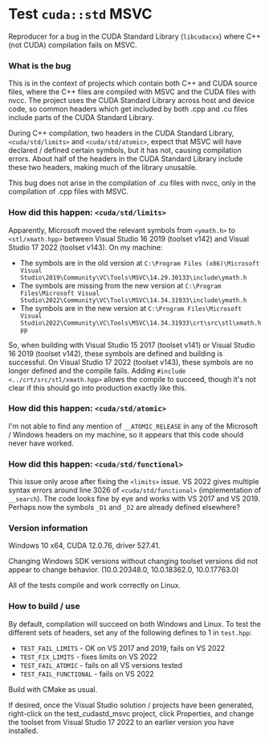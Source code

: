 # Test `cuda::std` MSVC

Reproducer for a bug in the CUDA Standard Library (`libcudacxx`) where C++ (not CUDA) compilation fails on MSVC.

### What is the bug

This is in the context of projects which contain both C++ and CUDA source files, where the C++ files are compiled with MSVC and the CUDA files with nvcc. The project uses the CUDA Standard Library across host and device code, so common headers which get included by both .cpp and .cu files include parts of the CUDA Standard Library.

During C++ compilation, two headers in the CUDA Standard Library, `<cuda/std/limits>` and `<cuda/std/atomic>`, expect that MSVC will have declared / defined certain symbols, but it has not, causing compilation errors. About half of the headers in the CUDA Standard Library include these two headers, making much of the library unusable.

This bug does not arise in the compilation of .cu files with nvcc, only in the compilation of .cpp files with MSVC.

### How did this happen: `<cuda/std/limits>`

Apparently, Microsoft moved the relevant symbols from `<ymath.h>` to `<stl/xmath.hpp>` between Visual Studio 16 2019 (toolset v142) and Visual Studio 17 2022 (toolset v143). On my machine:
- The symbols are in the old version at `C:\Program Files (x86)\Microsoft Visual Studio\2019\Community\VC\Tools\MSVC\14.29.30133\include\ymath.h`
- The symbols are missing from the new version at `C:\Program Files\Microsoft Visual Studio\2022\Community\VC\Tools\MSVC\14.34.31933\include\ymath.h`
- The symbols are in the new version at `C:\Program Files\Microsoft Visual Studio\2022\Community\VC\Tools\MSVC\14.34.31933\crt\src\stl\xmath.hpp`

So, when building with Visual Studio 15 2017 (toolset v141) or Visual Studio 16 2019 (toolset v142), these symbols are defined and building is successful. On Visual Studio 17 2022 (toolset v143), these symbols are no longer defined and the compile fails. Adding `#include <../crt/src/stl/xmath.hpp>` allows the compile to succeed, though it's not clear if this should go into production exactly like this.

### How did this happen: `<cuda/std/atomic>`

I'm not able to find any mention of `__ATOMIC_RELEASE` in any of the Microsoft / Windows headers on my machine, so it appears that this code should never have worked.

### How did this happen: `<cuda/std/functional>`

This issue only arose after fixing the `<limits>` issue. VS 2022 gives multiple syntax errors around line 3026 of `<cuda/std/functional>` (implementation of `__search`). The code looks fine by eye and works with VS 2017 and VS 2019. Perhaps now the symbols `_D1` and `_D2` are already defined elsewhere?

### Version information

Windows 10 x64, CUDA 12.0.76, driver 527.41.

Changing Windows SDK versions without changing toolset versions did not appear to change behavior. (10.0.20348.0, 10.0.18362.0, 10.0.17763.0)

All of the tests compile and work correctly on Linux.

### How to build / use

By default, compilation will succeed on both Windows and Linux. To test the different sets of headers, set any of the following defines to 1 in `test.hpp`:
- `TEST_FAIL_LIMITS` - OK on VS 2017 and 2019, fails on VS 2022
- `TEST_FIX_LIMITS` - fixes limits on VS 2022
- `TEST_FAIL_ATOMIC` - fails on all VS versions tested
- `TEST_FAIL_FUNCTIONAL` - fails on VS 2022

Build with CMake as usual.

If desired, once the Visual Studio solution / projects have been generated, right-click on the test_cudastd_msvc project, click Properties, and change the toolset from Visual Studio 17 2022 to an earlier version you have installed.
